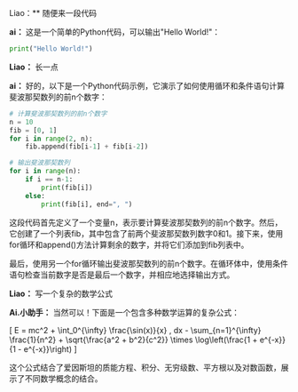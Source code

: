 Liao：** 随便来一段代码

**ai：** 这是一个简单的Python代码，可以输出"Hello World!"：

```python
print("Hello World!")
```

**Liao：** 长一点

**ai：** 好的，以下是一个Python代码示例，它演示了如何使用循环和条件语句计算斐波那契数列的前n个数字：

```python
# 计算斐波那契数列的前n个数字
n = 10
fib = [0, 1]
for i in range(2, n):
    fib.append(fib[i-1] + fib[i-2])

# 输出斐波那契数列
for i in range(n):
    if i == n-1:
        print(fib[i])
    else:
        print(fib[i], end=", ")
```

这段代码首先定义了一个变量n，表示要计算斐波那契数列的前n个数字。然后，它创建了一个列表fib，其中包含了前两个斐波那契数列数字0和1。接下来，使用for循环和append()方法计算剩余的数字，并将它们添加到fib列表中。

最后，使用另一个for循环输出斐波那契数列的前n个数字。在循环体中，使用条件语句检查当前数字是否是最后一个数字，并相应地选择输出方式。




**Liao：** 写一个复杂的数学公式

**Ai.小助手：** 当然可以！下面是一个包含多种数学运算的复杂公式：

[ E = mc^2 + \int_0^{\infty} \frac{\sin(x)}{x} \, dx - \sum_{n=1}^{\infty} \frac{1}{n^2} + \sqrt{\frac{a^2 + b^2}{c^2}} \times \log\left(\frac{1 + e^{-x}}{1 - e^{-x}}\right) ]

这个公式结合了爱因斯坦的质能方程、积分、无穷级数、平方根以及对数函数，展示了不同数学概念的结合。